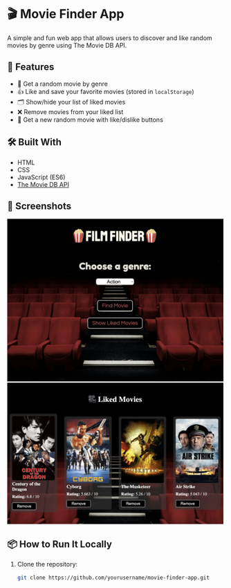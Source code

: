 # 🎬 Movie Finder App

A simple and fun web app that allows users to discover and like random movies by genre using The Movie DB API.

## 🚀 Features

- 🎲 Get a random movie by genre
- 👍 Like and save your favorite movies (stored in `localStorage`)
- 🗂️ Show/hide your list of liked movies
- ❌ Remove movies from your liked list
- 🔄 Get a new random movie with like/dislike buttons

## 🛠️ Built With

- HTML
- CSS
- JavaScript (ES6)
- [The Movie DB API](https://www.themoviedb.org/documentation/api)

## 📸 Screenshots

<img src="./assets/hero.png" width="500" alt="Home view">
<img src="./assets/likedmovies.png" width="500" alt="Liked movies section">

## 📦 How to Run It Locally

1. Clone the repository:
   ```bash
   git clone https://github.com/yourusername/movie-finder-app.git
   ```
